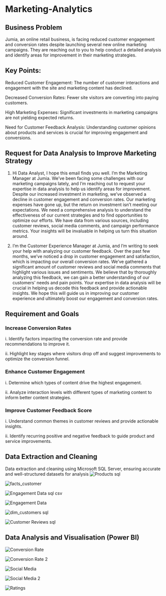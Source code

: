 
# Marketing-Analytics
## Business Problem
Jumia, an online retail business, is facing reduced customer engagement and conversion rates despite launching several new online marketing campaigns. They are reaching out to you to help conduct a detailed analysis and identify areas for improvement in their marketing strategies.

## Key Points:
Reduced Customer Engagement: The number of customer interactions and engagement with the site and marketing content has declined.

Decreased Conversion Rates: Fewer site visitors are converting into paying customers.

High Marketing Expenses: Significant investments in marketing campaigns are not yielding expected returns.

Need for Customer Feedback Analysis: Understanding customer opinions about products and services is crucial for improving engagement and conversions.

## Request for Data Analysis to Improve Marketing Strategy
1. Hi Data Analyst,
I hope this email finds you well. I’m the Marketing Manager at Jumia. We’ve been facing some challenges with our marketing campaigns lately, and I’m reaching out to request your expertise in data analysis to help us identify areas for improvement.
Despite our increased investment in marketing, we’ve observed a decline in customer engagement and conversion rates. Our marketing expenses have gone up, but the return on investment isn’t meeting our expectations. We need a comprehensive analysis to understand the effectiveness of our current strategies and to find opportunities to optimize our efforts.
We have data from various sources, including customer reviews, social media comments, and campaign performance metrics. Your insights will be invaluable in helping us turn this situation around.

2. I’m the Customer Experience Manager at Jumia, and I’m writing to seek your help with analyzing our customer feedback. Over the past few months, we’ve noticed a drop in customer engagement and satisfaction, which is impacting our overall conversion rates.
We’ve gathered a significant amount of customer reviews and social media comments that highlight various issues and sentiments. We believe that by thoroughly analyzing this feedback, we can gain a better understanding of our customers' needs and pain points.
Your expertise in data analysis will be crucial in helping us decode this feedback and provide actionable insights. We hope this will guide us in improving our customer experience and ultimately boost our engagement and conversion rates.

## Requirement and Goals
### Increase Conversion Rates
i. Identify factors impacting the conversion rate and provide recommendations to improve it.

ii. Highlight key stages where visitors drop off and suggest improvements to optimize the conversion funnel.
### Enhance Customer Engagement
i. Determine which types of content drive the highest engagement. 

ii. Analyze interaction levels with different types of marketing content to inform better content strategies.
### Improve Customer Feedback Score
i. Understand common themes in customer reviews and provide actionable insights.

ii. Identify recurring positive and negative feedback to guide product and service improvements.

## Data Extraction and Cleaning
 Data extraction and cleaning using Microsoft SQL Server, ensuring accurate and well-structured datasets for analysis
![Products sql](https://github.com/user-attachments/assets/ae2d7e84-2806-4f95-91f1-ad08776cda01)

![facts_customer](https://github.com/user-attachments/assets/6d9d776e-d121-49d9-b90b-aff9b2f36974)

![Engagement Data sql csv](https://github.com/user-attachments/assets/a8a00be0-7708-4ab7-8e08-5bca194a7326)

![Engagement Data ](https://github.com/user-attachments/assets/864e345b-9e77-4683-8076-683b4d4d3f0a)

![dim_customers sql](https://github.com/user-attachments/assets/7b963020-5999-49d7-b0f7-6e7b7ddf475e)

![Customer Reviews sql](https://github.com/user-attachments/assets/98a41e16-63d8-4d5e-a819-a8dd29110c25)

## Data Analysis and Visualisation (Power BI)

![Conversion Rate](https://github.com/user-attachments/assets/8782f9e9-f245-43d8-8b05-35570fa0ddb7)

![Conversion Rate 2](https://github.com/user-attachments/assets/1a39b030-cd4f-4967-bf72-7a74a66f48d9)

![Social Media](https://github.com/user-attachments/assets/263992e8-c8c7-4b05-90a5-5605a3ccc7c9)

![Social Media 2](https://github.com/user-attachments/assets/18545782-d8b9-4a0a-8f81-e731c6b03ad9)


![Ratings](https://github.com/user-attachments/assets/be477b79-357f-4a79-a1e6-31840977a829)











